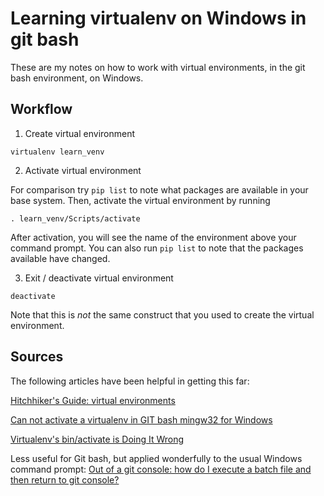 # Learning virtualenv on Windows in git bash

These are my notes on how to work with virtual environments, in the git bash environment, on Windows.

## Workflow

1. Create virtual environment

```
virtualenv learn_venv
```

2. Activate virtual environment

For comparison try `pip list` to note what packages are available in your base system. Then, activate the virtual environment by running

```
. learn_venv/Scripts/activate
```

After activation, you will see the name of the environment above your command prompt. You can also run `pip list` to note that the packages available have changed.

3. Exit / deactivate virtual environment

```
deactivate
```

Note that this is _not_ the same construct that you used to create the virtual environment.

## Sources

The following articles have been helpful in getting this far:

[Hitchhiker's Guide: virtual environments](http://docs.python-guide.org/en/latest/dev/virtualenvs/)

[Can not activate a virtualenv in GIT bash mingw32 for Windows](https://stackoverflow.com/questions/10450992/can-not-activate-a-virtualenv-in-git-bash-mingw32-for-windows)

[Virtualenv's bin/activate is Doing It Wrong](https://gist.github.com/datagrok/2199506)

Less useful for Git bash, but applied wonderfully to the usual Windows command prompt:
[Out of a git console: how do I execute a batch file and then return to git console?](https://stackoverflow.com/questions/11865085/out-of-a-git-console-how-do-i-execute-a-batch-file-and-then-return-to-git-conso)